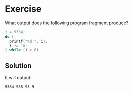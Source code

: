 # Exercise

What output does the following program fragment produce?

```c
i = 9384;
do {
  printf("%d ", i);
  i /= 10;
} while (i > 0)
```

## Solution

It will output:

```
9384 938 93 9
```

